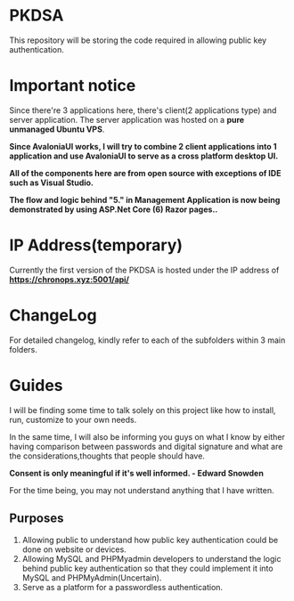 # PKDSA
This repository will be storing the code required in allowing public key authentication.

# Important notice
Since there're 3 applications here, there's client(2 applications type) and server application. The server application was hosted on a **pure unmanaged Ubuntu VPS**.

**Since AvaloniaUI works, I will try to combine 2 client applications into 1 application and use AvaloniaUI to serve as a cross platform desktop UI.**

**All of the components here are from open source with exceptions of IDE such as Visual Studio.**

**The flow and logic behind "5." in Management Application is now being demonstrated by using ASP.Net Core (6) Razor pages..**

# IP Address(temporary)

Currently the first version of the PKDSA is hosted under the IP address of
**https://chronops.xyz:5001/api/**

# ChangeLog
For detailed changelog, kindly refer to each of the subfolders within 3 main folders.

# Guides

I will be finding some time to talk solely on this project like how to install, run, customize to your own needs.

In the same time, I will also be informing you guys on what I know by either having comparison between passwords and digital signature
and what are the considerations,thoughts that people should have.

**Consent is only meaningful if it's well informed. - Edward Snowden**

For the time being, you may not understand anything that I have written.

## Purposes
1. Allowing public to understand how public key authentication could be done on website or devices.
2. Allowing MySQL and PHPMyadmin developers to understand the logic behind public key authentication so that they could implement it into MySQL and PHPMyAdmin(Uncertain).
3. Serve as a platform for a passwordless authentication.
